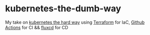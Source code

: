 # kubernetes-the-dumb-way
My take on [kubernetes the hard way](https://github.com/kelseyhightower/kubernetes-the-hard-way) using [Terraform](https://github.com/hashicorp/terraform) for IaC, [Github Actions](https://docs.github.com/en/actions) for CI && [fluxcd](https://github.com/fluxcd/flux2) for CD